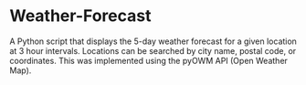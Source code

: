 # Weather-Forecast
A Python script that displays the 5-day weather forecast for a given location at 3 hour intervals. Locations can be searched by city name, postal code, or coordinates. This was implemented using the pyOWM API (Open Weather Map).
